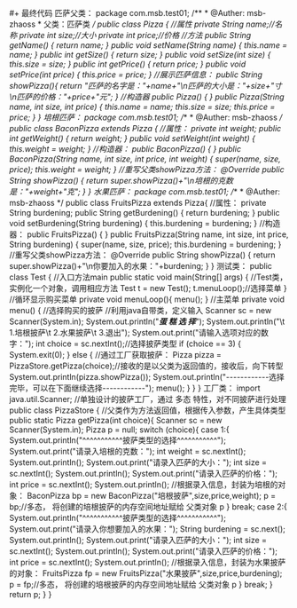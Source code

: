 #+ 最终代码
	匹萨父类：
	package com.msb.test01;
	/**
	* @Auther: msb-zhaoss
	* 父类：匹萨类
	*/
	public class Pizza {
	//属性
	private String name;//名称
	private int size;//大小
	private int price;//价格
	//方法
	public String getName() {
	return name;
	}
	public void setName(String name) {
	this.name = name;
	}
	public int getSize() {
	return size;
	}
	public void setSize(int size) {
	this.size = size;
	}
	public int getPrice() {
	return price;
	}
	public void setPrice(int price) {
	this.price = price;
	}
	//展示匹萨信息：
	public String showPizza(){
	return "匹萨的名字是："+name+"\n匹萨的大小是："+size+"寸\n匹萨的价格："+price+"元";
	}
	//构造器
	public Pizza() {
	}
	public Pizza(String name, int size, int price) {
	this.name = name;
	this.size = size;
	this.price = price;
	}
	}
	培根匹萨：
	package com.msb.test01;
	/**
	* @Auther: msb-zhaoss
	*/
	public class BaconPizza extends Pizza {
	//属性：
	private int weight;
	public int getWeight() {
	return weight;
	}
	public void setWeight(int weight) {
	this.weight = weight;
	}
	//构造器：
	public BaconPizza() {
	}
	public BaconPizza(String name, int size, int price, int weight) {
	super(name, size, price);
	this.weight = weight;
	}
	//重写父类showPizza方法：
	@Override
	public String showPizza() {
	return super.showPizza()+"\n培根的克数是："+weight+"克";
	}
	}
	水果匹萨：
	package com.msb.test01;
	/**
	* @Auther: msb-zhaoss
	*/
	public class FruitsPizza extends Pizza{
	//属性：
	private String burdening;
	public String getBurdening() {
	return burdening;
	}
	public void setBurdening(String burdening) {
	this.burdening = burdening;
	}
	//构造器：
	public FruitsPizza() {
	}
	public FruitsPizza(String name, int size, int price, String burdening) {
	super(name, size, price);
	this.burdening = burdening;
	}
	//重写父类showPizza方法：
	@Override
	public String showPizza() {
	return super.showPizza()+"\n你要加入的水果："+burdening;
	}
	}
	测试类：
	public class Test {
	//入口方法main
	public static void main(String[] args) {
	//Test类，实例化一个对象，调用相应方法
	Test t = new Test();
	t.menuLoop();//选择菜单
	}
	//循环显示购买菜单
	private void menuLoop(){
	menu();
	}
	//主菜单
	private void menu() {
	//选择购买的披萨
	//利用java自带类，定义输入
	Scanner sc = new Scanner(System.in);
	System.out.println("*********蛋 糕 选 择*********");
	System.out.println("\t 1.培根披萨\t 2.水果披萨\t 3.退出");
	System.out.print("请输入选项对应的数字：");
	int choice = sc.nextInt();//选择披萨类型
	if (choice == 3) {
	System.exit(0);
	} else {
	//通过工厂获取披萨：
	Pizza pizza = PizzaStore.getPizza(choice);//接收的是以父类为返回值的，接收后，向下转型
	System.out.println(pizza.showPizza());
	System.out.println("------------选择完毕，可以在下面继续选择------------");
	menu();
	}
	}
	}
	工厂类：
	import java.util.Scanner;
	//单独设计的披萨工厂，通过 多态 特性，对不同披萨进行处理
	public class PizzaStore {
	//父类作为方法返回值，根据传入参数，产生具体类型
	public static Pizza getPizza(int choice){
	Scanner sc = new Scanner(System.in);
	Pizza p = null;
	switch (choice){
	case 1:{
	System.out.println("^^^^^^^^^^^披萨类型的选择^^^^^^^^^^^");
	System.out.print("请录入培根的克数：");
	int weight = sc.nextInt();
	System.out.println();
	System.out.print("请录入匹萨的大小：");
	int size = sc.nextInt();
	System.out.println();
	System.out.print("请录入匹萨的价格：");
	int price = sc.nextInt();
	System.out.println();
	//根据录入信息，封装为培根的对象：
	BaconPizza bp = new BaconPizza("培根披萨",size,price,weight);
	p = bp;//多态， 将创建的培根披萨的内存空间地址赋给 父类对象 p
	} break;
	case 2:{
	System.out.println("^^^^^^^^^^^披萨类型的选择^^^^^^^^^^^");
	System.out.print("请录入你想要加入的水果：");
	String burdening = sc.next();
	System.out.println();
	System.out.print("请录入匹萨的大小：");
	int size = sc.nextInt();
	System.out.println();
	System.out.print("请录入匹萨的价格：");
	int price = sc.nextInt();
	System.out.println();
	//根据录入信息，封装为水果披萨的对象：
	FruitsPizza fp = new FruitsPizza("水果披萨",size,price,burdening);
	p = fp;//多态， 将创建的培根披萨的内存空间地址赋给 父类对象 p
	} break;
	}
	return p;
	}
	}
